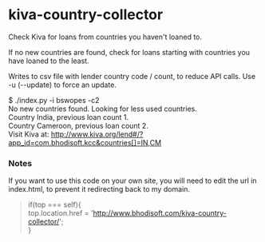 kiva-country-collector
=======================

Check Kiva for loans from countries you haven't loaned to.

If no new countries are found, check for loans starting with countries you have loaned to the least.

Writes to csv file with lender country code / count, to reduce API calls. Use -u (--update) to force an update.

$ ./index.py -i bswopes -c2  
No new countries found. Looking for less used countries.  
Country India, previous loan count 1.  
Country Cameroon, previous loan count 2.  
Visit Kiva at: http://www.kiva.org/lend#/?app_id=com.bhodisoft.kcc&countries[]=IN,CM  

### Notes

If you want to use this code on your own site, you will need to edit the url in index.html, 
to prevent it redirecting back to my domain.

> if(top === self){  
>   top.location.href = 'http://www.bhodisoft.com/kiva-country-collector/';  
> }  
